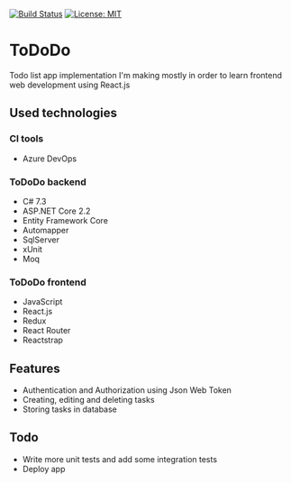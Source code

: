 [![Build Status](https://dev.azure.com/zalewsks7/ToDo/_apis/build/status/szymenn.ToDoDo?branchName=master)](https://dev.azure.com/zalewsks7/ToDo/_build/latest?definitionId=3&branchName=master)
[![License: MIT](https://img.shields.io/badge/License-MIT-yellow.svg)](https://opensource.org/licenses/MIT)
# ToDoDo
Todo list app implementation I'm making mostly in order to learn frontend web development using React.js
## Used technologies
### CI tools 
- Azure DevOps
### ToDoDo backend
- C# 7.3
- ASP.NET Core 2.2 
- Entity Framework Core
- Automapper
- SqlServer
- xUnit
- Moq
### ToDoDo frontend
- JavaScript
- React.js 
- Redux
- React Router
- Reactstrap
## Features
- Authentication and Authorization using Json Web Token
- Creating, editing and deleting tasks
- Storing tasks in database
## Todo
- Write more unit tests and add some integration tests
- Deploy app 
